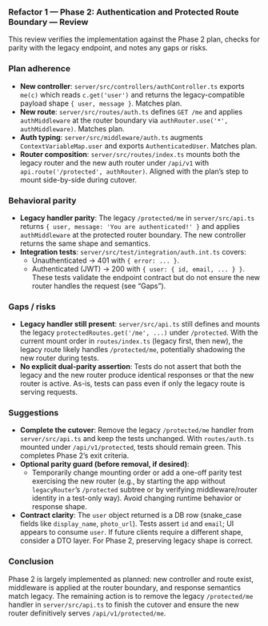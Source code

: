 ### Refactor 1 — Phase 2: Authentication and Protected Route Boundary — Review

This review verifies the implementation against the Phase 2 plan, checks for parity with the legacy endpoint, and notes any gaps or risks.

### Plan adherence
- **New controller**: `server/src/controllers/authController.ts` exports `me(c)` which reads `c.get('user')` and returns the legacy-compatible payload shape `{ user, message }`. Matches plan.
- **New route**: `server/src/routes/auth.ts` defines `GET /me` and applies `authMiddleware` at the router boundary via `authRouter.use('*', authMiddleware)`. Matches plan.
- **Auth typing**: `server/src/middleware/auth.ts` augments `ContextVariableMap.user` and exports `AuthenticatedUser`. Matches plan.
- **Router composition**: `server/src/routes/index.ts` mounts both the legacy router and the new auth router under `/api/v1` with `api.route('/protected', authRouter)`. Aligned with the plan’s step to mount side-by-side during cutover.

### Behavioral parity
- **Legacy handler parity**: The legacy `/protected/me` in `server/src/api.ts` returns `{ user, message: 'You are authenticated!' }` and applies `authMiddleware` at the protected router boundary. The new controller returns the same shape and semantics.
- **Integration tests**: `server/src/test/integration/auth.int.ts` covers:
  - Unauthenticated → 401 with `{ error: ... }`.
  - Authenticated (JWT) → 200 with `{ user: { id, email, ... } }`.
  These tests validate the endpoint contract but do not ensure the new router handles the request (see “Gaps”).

### Gaps / risks
- **Legacy handler still present**: `server/src/api.ts` still defines and mounts the legacy `protectedRoutes.get('/me', ...)` under `/protected`. With the current mount order in `routes/index.ts` (legacy first, then new), the legacy route likely handles `/protected/me`, potentially shadowing the new router during tests.
- **No explicit dual-parity assertion**: Tests do not assert that both the legacy and the new router produce identical responses or that the new router is active. As-is, tests can pass even if only the legacy route is serving requests.

### Suggestions
- **Complete the cutover**: Remove the legacy `/protected/me` handler from `server/src/api.ts` and keep the tests unchanged. With `routes/auth.ts` mounted under `/api/v1/protected`, tests should remain green. This completes Phase 2’s exit criteria.
- **Optional parity guard (before removal, if desired)**:
  - Temporarily change mounting order or add a one-off parity test exercising the new router (e.g., by starting the app without `legacyRouter`’s `/protected` subtree or by verifying middleware/router identity in a test-only way). Avoid changing runtime behavior or response shape.
- **Contract clarity**: The `user` object returned is a DB row (snake_case fields like `display_name`, `photo_url`). Tests assert `id` and `email`; UI appears to consume `user`. If future clients require a different shape, consider a DTO layer. For Phase 2, preserving legacy shape is correct.

### Conclusion
Phase 2 is largely implemented as planned: new controller and route exist, middleware is applied at the router boundary, and response semantics match legacy. The remaining action is to remove the legacy `/protected/me` handler in `server/src/api.ts` to finish the cutover and ensure the new router definitively serves `/api/v1/protected/me`.


